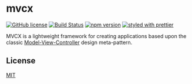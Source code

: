 # mvcx

[![GitHub license](https://img.shields.io/badge/license-MIT-green.svg)](https://github.com/koreezgames/mvcx/blob/master/LICENSE)
[![Build Status](https://secure.travis-ci.org/koreezgames/mvcx.svg?branch=master)](https://travis-ci.org/koreezgames/mvcx)
[![npm version](https://badge.fury.io/js/%40koreez%2Fmvcx.svg)](https://badge.fury.io/js/%40koreez%2Fmvcx)
[![styled with prettier](https://img.shields.io/badge/styled_with-prettier-ff69b4.svg)](https://github.com/prettier/prettier)

MVCX is a lightweight framework for creating applications based upon the classic [Model-View-Controller](http://en.wikipedia.org/wiki/Model-view-controller) design meta-pattern.

## License

[MIT](LICENSE)
